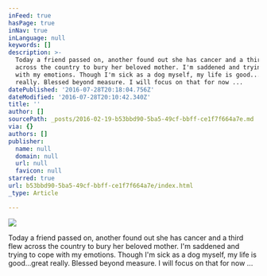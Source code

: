 ```yaml
---
inFeed: true
hasPage: true
inNav: true
inLanguage: null
keywords: []
description: >-
  Today a friend passed on, another found out she has cancer and a third flew
  across the country to bury her beloved mother. I'm saddened and trying to cope
  with my emotions. Though I'm sick as a dog myself, my life is good...great
  really. Blessed beyond measure. I will focus on that for now ...
datePublished: '2016-07-28T20:18:04.756Z'
dateModified: '2016-07-28T20:10:42.340Z'
title: ''
author: []
sourcePath: _posts/2016-02-19-b53bbd90-5ba5-49cf-bbff-ce1f7f664a7e.md
via: {}
authors: []
publisher:
  name: null
  domain: null
  url: null
  favicon: null
starred: true
url: b53bbd90-5ba5-49cf-bbff-ce1f7f664a7e/index.html
_type: Article

---
```

![](https://the-grid-user-content.s3-us-west-2.amazonaws.com/f00d10ba-ac76-4e1e-be61-353b644b5277.jpg)

Today a friend passed on, another found out she has cancer and a third flew across the country to bury her beloved mother. I'm saddened and trying to cope with my emotions. Though I'm sick as a dog myself, my life is good...great really. Blessed beyond measure. I will focus on that for now ...